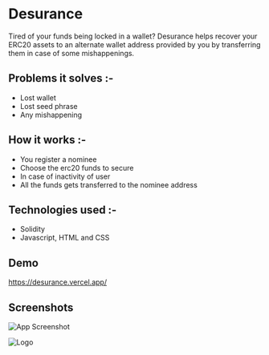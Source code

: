 # Desurance

Tired of your funds being locked in a wallet? Desurance helps recover your ERC20 assets to an alternate
wallet address provided by you by transferring them in case of some mishappenings.


## Problems it solves :-

- Lost wallet
- Lost seed phrase
- Any mishappening




## How it works :-

- You register a nominee
- Choose the erc20 funds to secure
- In case of inactivity of user
- All the funds gets transferred to the nominee address
## Technologies used :-
- Solidity
- Javascript, HTML and CSS



## Demo

https://desurance.vercel.app/


## Screenshots

![App Screenshot](https://drive.google.com/uc?export=view&id=14MTqegvXENzgxm9EUQY-7jpYIoHyQSya)


![Logo](https://drive.google.com/uc?export=view&id=1EZTtNpPkaXPjamm5fJ7GyY6B-ryeqTvx)
